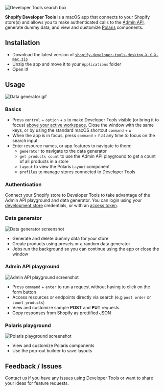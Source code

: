 ![Developer Tools search box](https://screenshot.click/developer-tools-search-hero-cropped.gif)

**Shopify Developer Tools** is a macOS app that connects to your Shopify store(s) and allows you to make authenticated calls to the [Admin API](https://help.shopify.com/api/reference), generate dummy data, and view and customize [Polaris](https://polaris.shopify.com/) components.

## Installation
- Download the latest version of [`shopify-developer-tools-desktop-X.X.X-mac.zip`](https://github.com/shopifypartners/developer-tools/releases)
- Unzip the app and move it to your `Applications` folder
- Open it!

## Usage
![Data generator gif](https://screenshot.click/ezgif-4-2255f1d2e5.gif)

### Basics
- Press `control` + `option` + `s` to make Developer Tools visible (or bring it to focus) [above your active workspace](https://screenshot.click/06-13-yzhye-jugd7.jpg). Close the window with the same keys, or by using the standard macOS shortcut `command` + `w`
- When the app is in focus, press `command` + `f` at any time to focus on the search input
- Enter resource names, or app features to navigate to them:
  - `generator` to navigate to the data generator 
  - `get products count` to use the Admin API playground to get a count of all products in a store
  - `Layout` to view the Polaris `Layout` component
  - `profiles` to manage stores connected to Developer Tools 

### Authentication
Connect your Shopify store to Developer Tools to take advantage of the Admin API playground and data generator. You can login using your [development store](https://help.shopify.com/partners/dashboard/development-stores) credentials, or with an  [access token](https://help.shopify.com/api/getting-started/authentication/oauth).

### Data generator
![Data generator screenshot](https://screenshot.click/07-43-pr8cc-bajlo.jpg)
- Generate and delete dummy data for your store
- Create products using presets or a random data generator
- Jobs run the background so you can continue using the app or close the window

### Admin API playground
![Admin API playground screenshot](https://screenshot.click/06-37-mdca0-zhkqd.jpg)
- Press `command` + `enter` to run a request without having to click on the form button
- Access resources or endpoints directly via search (e.g `post order` or `count products`)
- View and customize sample **POST** and **PUT** requests 
- Copy responses from Shopify as prettified JSON

### Polaris playground
![Polaris playground screenshot](https://screenshot.click/06-41-in736-d8cxt.jpg)
- View and customize Polaris components
- Use the pop-out builder to save layouts

## Feedback / Issues
[Contact us](https://partners.shopify.com/current/support/form) if you have any issues using Developer Tools or want to share your ideas for feature requests.
